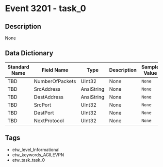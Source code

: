 # Event 3201 - task_0

## Description
None

## Data Dictionary
|Standard Name|Field Name|Type|Description|Sample Value|
|---|---|---|---|---|
|TBD|NumberOfPackets|UInt32|None|`None`|
|TBD|SrcAddress|AnsiString|None|`None`|
|TBD|DestAddress|AnsiString|None|`None`|
|TBD|SrcPort|UInt32|None|`None`|
|TBD|DestPort|UInt32|None|`None`|
|TBD|NextProtocol|UInt32|None|`None`|

## Tags
* etw_level_Informational
* etw_keywords_AGILEVPN
* etw_task_task_0